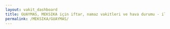 ```yaml
---
layout: vakit_dashboard
title: GUAYMAS, MEKSIKA için iftar, namaz vakitleri ve hava durumu - ilçe/eyalet seç
permalink: /MEKSIKA/GUAYMAS/
---
```


<script type="text/javascript">
  var GLOBAL_COUNTRY = 'MEKSIKA';
  var GLOBAL_CITY = 'GUAYMAS';
  var GLOBAL_STATE = '';
  var lat = 72;
  var lon = 21;
</script>
